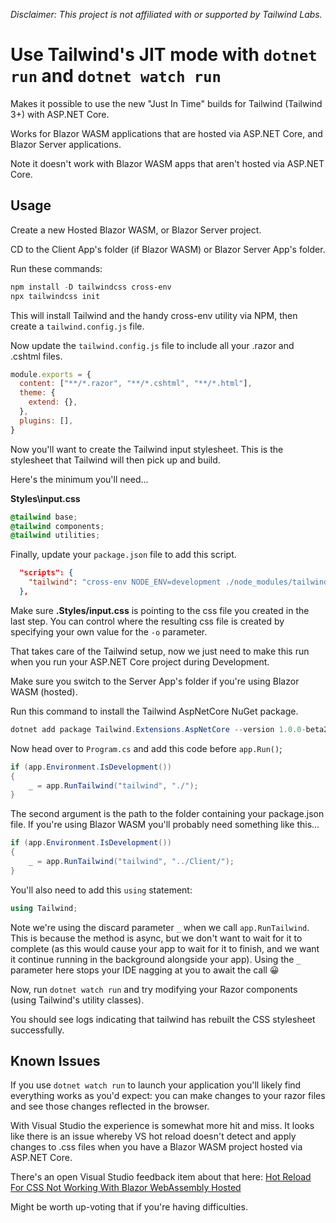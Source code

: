 _Disclaimer: This project is not affiliated with or supported by Tailwind Labs._

# Use Tailwind's JIT mode with `dotnet run` and `dotnet watch run`

Makes it possible to use the new "Just In Time" builds for Tailwind (Tailwind 3+) with ASP.NET Core.

Works for Blazor WASM applications that are hosted via ASP.NET Core, and Blazor Server applications.

Note it doesn't work with Blazor WASM apps that aren't hosted via ASP.NET Core.

## Usage

Create a new Hosted Blazor WASM, or Blazor Server project.

CD to the Client App's folder (if Blazor WASM) or Blazor Server App's folder.

Run these commands:
``` powershell
npm install -D tailwindcss cross-env
npx tailwindcss init
```

This will install Tailwind and the handy cross-env utility via NPM, then create a `tailwind.config.js` file.

Now update the `tailwind.config.js` file to include all your .razor and .cshtml files.

``` javascript
module.exports = {
  content: ["**/*.razor", "**/*.cshtml", "**/*.html"],
  theme: {
    extend: {},
  },
  plugins: [],
}
```

Now you'll want to create the Tailwind input stylesheet. This is the stylesheet that Tailwind will then pick up and build.

Here's the minimum you'll need...

**Styles\input.css**

``` css
@tailwind base;
@tailwind components;
@tailwind utilities;
```

Finally, update your `package.json` file to add this script.

``` json
  "scripts": {
    "tailwind": "cross-env NODE_ENV=development ./node_modules/tailwindcss/lib/cli.js -i ./Styles/input.css -o ./wwwroot/css/output.css --watch"
  },
```

Make sure **.Styles/input.css** is pointing to the css file you created in the last step. You can control where the resulting css file is created by specifying your own value for the `-o` parameter.

That takes care of the Tailwind setup, now we just need to make this run when you run your ASP.NET Core project during Development.

Make sure you switch to the Server App's folder if you're using Blazor WASM (hosted).

Run this command to install the Tailwind AspNetCore NuGet package.

``` powershell
dotnet add package Tailwind.Extensions.AspNetCore --version 1.0.0-beta2
```

Now head over to `Program.cs` and add this code before `app.Run()`;

``` csharp
if (app.Environment.IsDevelopment())
{
    _ = app.RunTailwind("tailwind", "./");
}
```

The second argument is the path to the folder containing your package.json file. If you're using Blazor WASM you'll probably need something like this...

``` csharp
if (app.Environment.IsDevelopment())
{
    _ = app.RunTailwind("tailwind", "../Client/");
}
```

You'll also need to add this `using` statement:

``` csharp
using Tailwind;
```

Note we're using the discard parameter `_` when we call `app.RunTailwind`. This is because the method is async, but we don't want to wait for it to complete (as this would cause your app to wait for it to finish, and we want it continue running in the background alongside your app). Using the `_` parameter here stops your IDE nagging at you to await the call 😀 

Now, run `dotnet watch run` and try modifying your Razor components (using Tailwind's utility classes).

You should see logs indicating that tailwind has rebuilt the CSS stylesheet successfully.

## Known Issues

If you use `dotnet watch run` to launch your application you'll likely find everything works as you'd expect: you can make changes to your razor files and see those changes reflected in the browser.

With Visual Studio the experience is somewhat more hit and miss. It looks like there is an issue whereby VS hot reload doesn't detect and apply changes to .css files when you have a Blazor WASM project hosted via ASP.NET Core.

There's an open Visual Studio feedback item about that here:
[Hot Reload For CSS Not Working With Blazor WebAssembly Hosted](https://developercommunity.visualstudio.com/t/Hot-Reload-For-CSS-Not-Working-With-Blaz/1590384?space=8&q=hot+reload+css)

Might be worth up-voting that if you're having difficulties.
